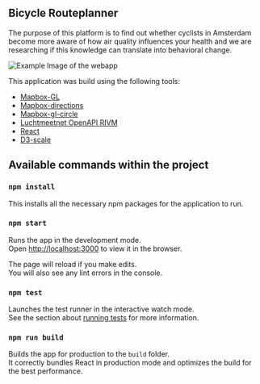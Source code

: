 ## Bicycle Routeplanner

The purpose of this platform is to find out whether cyclists in Amsterdam become more aware of how air quality influences your health and we are researching if this knowledge can translate into behavioral change.  

![Example Image of the webapp](https://i.imgur.com/WL0P2rh.png)

This application was build using the following tools:
- [Mapbox-GL](https://github.com/mapbox/mapbox-gl-js)
- [Mapbox-directions](https://github.com/mapbox/mapbox-gl-directions/)
- [Mapbox-gl-circle](https://github.com/ryanhamley/mapbox-gl-circle)
- [Luchtmeetnet OpenAPI RIVM](https://api-docs.luchtmeetnet.nl/?version=latest)
- [React](https://github.com/facebook/react)
- [D3-scale](https://github.com/d3/d3-scale)



## Available commands within the project

### `npm install`

This installs all the necessary npm packages for the application to run. 

### `npm start`

Runs the app in the development mode.<br> Open [http://localhost:3000](http://localhost:3000) to view it in the browser.

The page will reload if you make edits.<br> You will also see any lint errors in the console.

### `npm test`

Launches the test runner in the interactive watch mode.<br> See the section about [running tests](https://facebook.github.io/create-react-app/docs/running-tests) for more information.

### `npm run build`

Builds the app for production to the `build` folder.<br> It correctly bundles React in production mode and optimizes the build for the best performance.
